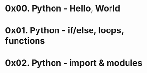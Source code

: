 # 0x00. Python - Hello, World
# 0x01. Python - if/else, loops, functions
# 0x02. Python - import & modules
